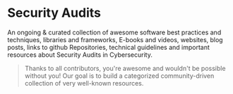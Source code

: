 # Security Audits

An ongoing & curated collection of awesome software best practices and techniques, libraries and frameworks, E-books and videos, websites, blog posts, links to github Repositories, technical guidelines and important resources about Security Audits in Cybersecurity.
> Thanks to all contributors, you're awesome and wouldn't be possible without you! Our goal is to build a categorized community-driven collection of very well-known resources.
